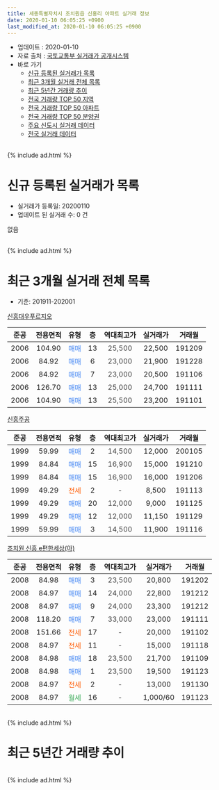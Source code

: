 ```yaml
---
title: 세종특별자치시 조치원읍 신흥리 아파트 실거래 정보
date: 2020-01-10 06:05:25 +0900
last_modified_at: 2020-01-10 06:05:25 +0900
---
```


* 업데이트 : 2020-01-10
* 자료 출처 : [국토교통부 실거래가 공개시스템](http://rt.molit.go.kr)
* 바로 가기
    * [신규 등록된 실거래가 목록](#신규-등록된-실거래가-목록)
    * [최근 3개월 실거래 전체 목록](#최근-3개월-실거래-전체-목록)
    * [최근 5년간 거래량 추이](#최근-5년간-거래량-추이)
    * [전국 거래량 TOP 50 지역](https://inasie.github.io/apt-trade-info/최근-3개월-전국에서-가장-거래가-많이-발생한-지역)
    * [전국 거래량 TOP 50 아파트](https://inasie.github.io/apt-trade-info/최근-3개월-전국에서-가장-거래가-많이-발생한-아파트)
    * [전국 거래량 TOP 50 분양권](https://inasie.github.io/apt-trade-info/최근-3개월-전국에서-가장-거래가-많이-발생한-분양권)
    * [주요 신도시 실거래 데이터](https://inasie.github.io/apt-trade-info/주요-신도시)
    * [전국 실거래 데이터](https://inasie.github.io/apt-trade-info/전국)
<br>
{% include ad.html %}
<br>

# 신규 등록된 실거래가 목록
* 실거래가 등록일: 20200110
* 업데이트 된 실거래 수: 0 건

없음

<br>
{% include ad.html %}
<br>

# 최근 3개월 실거래 전체 목록
* 기준: 201911-202001


[신흥대우푸르지오](https://search.naver.com/search.naver?query=%EC%84%B8%EC%A2%85%ED%8A%B9%EB%B3%84%EC%9E%90%EC%B9%98%EC%8B%9C+%EC%A1%B0%EC%B9%98%EC%9B%90%EC%9D%8D+%EC%8B%A0%ED%9D%A5%EB%A6%AC+%EC%8B%A0%ED%9D%A5%EB%8C%80%EC%9A%B0%ED%91%B8%EB%A5%B4%EC%A7%80%EC%98%A4)

|준공|전용면적|유형|층|역대최고가|실거래가|거래월|
|:---:|:---:|:---:|:---:|:---:|:---:|:---:|
|2006|104.90|<span style="color:#4285f3">매매</span>|13|<span style="color:#444444">25,500</span>|22,500|191209|
|2006|84.92|<span style="color:#4285f3">매매</span>|6|<span style="color:#444444">23,000</span>|21,900|191228|
|2006|84.92|<span style="color:#4285f3">매매</span>|7|<span style="color:#444444">23,000</span>|20,500|191106|
|2006|126.70|<span style="color:#4285f3">매매</span>|13|<span style="color:#444444">25,000</span>|24,700|191111|
|2006|104.90|<span style="color:#4285f3">매매</span>|13|<span style="color:#444444">25,500</span>|23,200|191101|

[신흥주공](https://search.naver.com/search.naver?query=%EC%84%B8%EC%A2%85%ED%8A%B9%EB%B3%84%EC%9E%90%EC%B9%98%EC%8B%9C+%EC%A1%B0%EC%B9%98%EC%9B%90%EC%9D%8D+%EC%8B%A0%ED%9D%A5%EB%A6%AC+%EC%8B%A0%ED%9D%A5%EC%A3%BC%EA%B3%B5)

|준공|전용면적|유형|층|역대최고가|실거래가|거래월|
|:---:|:---:|:---:|:---:|:---:|:---:|:---:|
|1999|59.99|<span style="color:#4285f3">매매</span>|2|<span style="color:#444444">14,500</span>|12,000|200105|
|1999|84.84|<span style="color:#4285f3">매매</span>|15|<span style="color:#444444">16,900</span>|15,000|191210|
|1999|84.84|<span style="color:#4285f3">매매</span>|15|<span style="color:#444444">16,900</span>|16,000|191206|
|1999|49.29|<span style="color:#ff5a00">전세</span>|2|<span style="color:#444444">-</span>|8,500|191113|
|1999|49.29|<span style="color:#4285f3">매매</span>|20|<span style="color:#444444">12,000</span>|9,000|191125|
|1999|49.29|<span style="color:#4285f3">매매</span>|12|<span style="color:#444444">12,000</span>|11,150|191129|
|1999|59.99|<span style="color:#4285f3">매매</span>|3|<span style="color:#444444">14,500</span>|11,900|191116|

[조치원 신흥 e편한세상(아)](https://search.naver.com/search.naver?query=%EC%84%B8%EC%A2%85%ED%8A%B9%EB%B3%84%EC%9E%90%EC%B9%98%EC%8B%9C+%EC%A1%B0%EC%B9%98%EC%9B%90%EC%9D%8D+%EC%8B%A0%ED%9D%A5%EB%A6%AC+%EC%A1%B0%EC%B9%98%EC%9B%90+%EC%8B%A0%ED%9D%A5+e%ED%8E%B8%ED%95%9C%EC%84%B8%EC%83%81%28%EC%95%84%29)

|준공|전용면적|유형|층|역대최고가|실거래가|거래월|
|:---:|:---:|:---:|:---:|:---:|:---:|:---:|
|2008|84.98|<span style="color:#4285f3">매매</span>|3|<span style="color:#444444">23,500</span>|20,800|191202|
|2008|84.97|<span style="color:#4285f3">매매</span>|14|<span style="color:#444444">24,000</span>|22,800|191212|
|2008|84.97|<span style="color:#4285f3">매매</span>|9|<span style="color:#444444">24,000</span>|23,300|191212|
|2008|118.20|<span style="color:#4285f3">매매</span>|7|<span style="color:#444444">33,000</span>|23,000|191111|
|2008|151.66|<span style="color:#ff5a00">전세</span>|17|<span style="color:#444444">-</span>|20,000|191102|
|2008|84.97|<span style="color:#ff5a00">전세</span>|11|<span style="color:#444444">-</span>|15,000|191118|
|2008|84.98|<span style="color:#4285f3">매매</span>|18|<span style="color:#444444">23,500</span>|21,700|191109|
|2008|84.98|<span style="color:#4285f3">매매</span>|1|<span style="color:#444444">23,500</span>|19,500|191123|
|2008|84.97|<span style="color:#ff5a00">전세</span>|2|<span style="color:#444444">-</span>|13,000|191130|
|2008|84.97|<span style="color:#34a853">월세</span>|16|<span style="color:#444444">-</span>|1,000/60|191123|


<br>
{% include ad.html %}
<br>

# 최근 5년간 거래량 추이


<div style="width:100%;">
    <canvas id="deal_progress" height="200"></canvas>
</div>

<script>
new Chart(document.getElementById("deal_progress"), {
    type: 'line',
    data: {
        labels: ['201501','201502','201503','201504','201505','201506','201507','201508','201509','201510','201511','201512','201601','201602','201603','201604','201605','201606','201607','201608','201609','201610','201611','201612','201701','201702','201703','201704','201705','201706','201707','201708','201709','201710','201711','201712','201801','201802','201803','201804','201805','201806','201807','201808','201809','201810','201811','201812','201901','201902','201903','201904','201905','201906','201907','201908','201909','201910','201911','201912','202001'],
        datasets: [{
            label: '매매',
            pointRadius: 1,
            data: [18, 6, 15, 14, 17, 32, 27, 15, 17, 28, 16, 14, 18, 19, 29, 24, 25, 13, 30, 24, 25, 23, 21, 17, 18, 29, 28, 18, 23, 24, 22, 19, 6, 14, 13, 11, 20, 15, 11, 13, 13, 9, 8, 10, 10, 16, 11, 8, 18, 7, 9, 9, 13, 7, 11, 15, 10, 16, 9, 7, 1],
            borderColor: "rgba(255, 201, 14, 1)",
            backgroundColor: "rgba(255, 201, 14, 0.5)",
            fill: false,
            lineTension: 0
        },{
            label: '전월세',
            pointRadius: 1,
            data: [20, 13, 19, 12, 17, 17, 16, 16, 10, 14, 9, 20, 18, 15, 15, 9, 9, 7, 10, 11, 6, 9, 9, 10, 11, 10, 10, 6, 9, 12, 15, 5, 11, 5, 10, 5, 12, 10, 10, 9, 15, 6, 7, 9, 7, 19, 4, 6, 10, 8, 8, 11, 5, 11, 9, 9, 6, 6, 5, 0, 0],
            borderColor: "rgba(0, 141, 185, 1)",
            backgroundColor: "rgba(0, 141, 185, 0.5)",
            fill: false,
            lineTension: 0
        }
        ]
    },
    options: {
        responsive: true,
        title: {
            display: false
        },
        tooltips: {
            mode: 'index',
            intersect: false
        },
        hover: {
            mode: 'nearest',
            intersect: true
        },
        scales: {
            xAxes: [{
                display: true,
                scaleLabel: {
                    display: true,
                    labelString: '년/월'
                }
            }],
            yAxes: [{
                display: true,
                ticks: {
                    suggestedMin: 0,
                },
                scaleLabel: {
                    display: true,
                    labelString: '실거래 수'
                }
            }]
        }
    }
});

</script>


<br>
{% include ad.html %}
<br>


